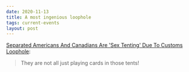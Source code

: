 ```yaml
---
date: 2020-11-13
title: A most ingenious loophole
tags: current-events
layout: post
---
```


[Separated Americans And Canadians Are 'Sex Tenting' Due To Customs Loophole](https://www.cracked.com/article_28997_separated-americans-canadians-are-sex-tenting-due-to-customs-loophole.html):

> They are not all just playing cards in those tents!
